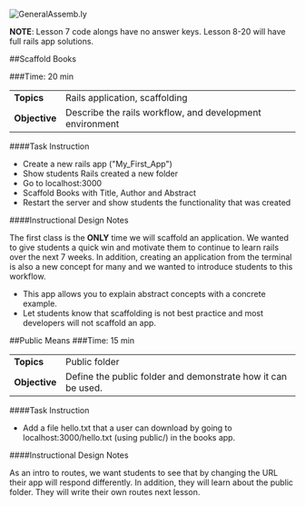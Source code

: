![GeneralAssemb.ly](http://studio.generalassemb.ly/GA_Slide_Assets/Code_along_icon_md.png)

__NOTE__: Lesson 7 code alongs have no answer keys. Lesson 8-20 will have full rails app solutions. 

##Scaffold Books

###Time: 20 min

| | |
| ------------- |:-------------|
| __Topics__ |Rails application, scaffolding | 
| __Objective__| Describe the rails workflow, and development environment |    
 

####Task Instruction

*	Create a new rails app ("My_First_App")
*	Show students Rails created a new folder 
*	Go to localhost:3000
*	Scaffold Books with Title, Author and Abstract
*	Restart the server and show students the functionality that was created

####Instructional Design Notes

The first class is the __ONLY__ time we will scaffold an application. We wanted to give students a quick win and motivate them to continue to learn rails over the next 7 weeks. In addition, creating an application from the terminal is also a new concept for many and we wanted to introduce students to this workflow.

*	This app allows you to explain abstract concepts with a concrete example.
*	Let  students know that scaffolding is not best practice and most developers will not scaffold an app. 



##Public Means
###Time: 15 min

| | |
| ------------- |:-------------|
| __Topics__ |Public folder| 
| __Objective__| Define the public folder and demonstrate how it can be used.|    


####Task Instruction

*	Add a file hello.txt that a user can download by going to localhost:3000/hello.txt (using public/) in the books app.

####Instructional Design Notes

As an intro to routes, we want students to see that by changing the URL their app will respond differently. In addition, they will learn about the public folder. They will write their own routes next lesson.
